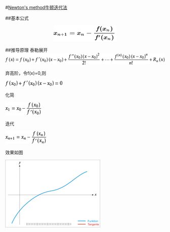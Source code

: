 #[Newton's method牛顿迭代法](https://en.wikipedia.org/wiki/Newton%27s_method)

##基本公式
<center>
<img src="Picture/Newton'smethod/basefunc.svg" width="200" height="50" />
</center>

##推导原理
泰勒展开
![Add](Picture/Newton'smethod/8601a18b87d6277f7dd7363a2a381f30e824fcef.jpg)

弃高阶，令f(x)=0,则

![Add](Picture/Newton'smethod/37d3d539b6003af312d9db62372ac65c1038b654.jpg)

化简

![Add](Picture/Newton'smethod/adaf2edda3cc7cd9c67a2ddb3b01213fb80e9158.jpg)

迭代

![Add](Picture/Newton'smethod/6a63f6246b600c339f73c4ca184c510fd9f9a1ad.jpg)

效果如图

![Add](Picture/Newton'smethod/300px-NewtonIteration_Ani.gif)


